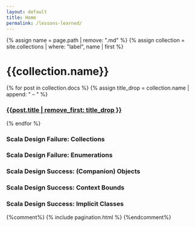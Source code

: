 ```yaml
---
layout: default
title: Home
permalink: /lessons-learned/
---
```


<div class="wrapper">
{% assign name = page.path | remove: ".md" %}
{% assign collection = site.collections | where: "label", name | first %}
<h1>{{collection.name}}</h1>
{% for post in collection.docs %}
  {% assign title_drop = collection.name | append: " – " %}
  <h3><a href="{{post.url | prepend: site.baseurl}}">{{post.title | remove_first: title_drop }}</a></h3>
{% endfor %}
<h3>Scala Design Failure: Collections</h3>
<h3>Scala Design Failure: Enumerations</h3>
<h3>Scala Design Success: (Companion) Objects</h3>
<h3>Scala Design Success: Context Bounds</h3>
<h3>Scala Design Success: Implicit Classes</h3>

{%comment%}
  {% include pagination.html %}
{%endcomment%}
</div>
